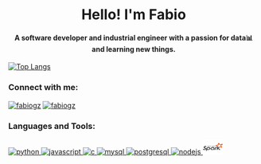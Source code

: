 <h1 align="center">Hello!  I'm Fabio</h1>  
<h4 align="center">A software developer and industrial engineer with a passion for data📊 and learning new things.</h3>  


[![Top Langs](https://github-readme-stats.vercel.app/api/top-langs/?username=fabio-gz)](https://github.com/anuraghazra/github-readme-stats)

<h3 align="left">Connect with me:</h3>  
<p align="left">  
<a href="https://twitter.com/fabio_gz" target="blank"><img align="center" src="https://cdn.jsdelivr.net/npm/simple-icons@3.0.1/icons/twitter.svg" alt="fabiogz" height="30" width="40" /></a>  
<a href="https://linkedin.com/in/fabiogomezs" target="blank"><img align="center" src="https://cdn.jsdelivr.net/npm/simple-icons@3.0.1/icons/linkedin.svg" alt="fabiogz" height="30" width="40" /></a> 
</p>  
  
<h3 align="left">Languages and Tools:</h3>  
<p align="left"> 
<a href="https://www.python.org" target="_blank"> <img src="https://devicons.github.io/devicon/devicon.git/icons/python/python-original.svg" alt="python" width="40" height="40"/> </a> <a href="https://developer.mozilla.org/en-US/docs/Web/JavaScript" target="_blank"> <img src="https://devicons.github.io/devicon/devicon.git/icons/javascript/javascript-original.svg" alt="javascript" width="40" height="40"/> </a> <a href="https://www.cprogramming.com/" target="_blank"> <img src="https://devicons.github.io/devicon/devicon.git/icons/c/c-original.svg" alt="c" width="40" height="40"/> </a> <a href="https://www.mysql.com/" target="_blank"> <img src="https://devicons.github.io/devicon/devicon.git/icons/mysql/mysql-original-wordmark.svg" alt="mysql" width="40" height="40"/> </a><a href="https://www.postgresql.org" target="_blank"> <img src="https://devicons.github.io/devicon/devicon.git/icons/postgresql/postgresql-original-wordmark.svg" alt="postgresql" width="40" height="40"/> </a> <a href="https://nodejs.org" target="_blank"> <img src="https://devicons.github.io/devicon/devicon.git/icons/nodejs/nodejs-original-wordmark.svg" alt="nodejs" width="40" height="40"/> </a>  <a href="https://spark.apache.org" target="blank"> <img height="30" width="40" src="https://raw.githubusercontent.com/github/explore/6f5025830918df26b37d23b3ffffbc35725fe15f/topics/spark/spark.png" /> </a>
